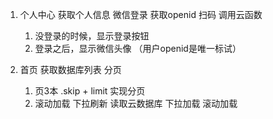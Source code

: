 1. 个人中心
  获取个人信息
  微信登录
  获取openid
  扫码 调用云函数

   1. 没登录的时候，显示登录按钮
   2. 登录之后，显示微信头像 （用户openid是唯一标试）

2. 首页
   获取数据库列表
   分页
      1. 页3本
      .skip + limit 实现分页 
      2. 滚动加载
   下拉刷新  读取云数据库  下拉加载
   滚动加载 



   <!-- 操作数据库文档
    https://developers.weixin.qq.com/miniprogram/dev/wxcloud/reference-sdk-api/database/collection/Collection.add.html
    -->


    <!-- 下拉触底加载下一页
    https://developers.weixin.qq.com/miniprogram/dev/reference/configuration/page.html#%E9%85%8D%E7%BD%AE%E9%A1%B9 -->
    <!-- https://developers.weixin.qq.com/miniprogram/dev/reference/api/Page.html#onreachbottom -->